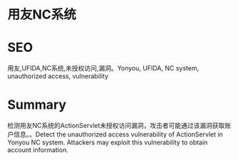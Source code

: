 # 用友NC系统
# SEO
用友,UFIDA,NC系统,未授权访问,漏洞。Yonyou, UFIDA, NC system, unauthorized access, vulnerability
# Summary
检测用友NC系统的ActionServlet未授权访问漏洞，攻击者可能通过该漏洞获取账户信息。。Detect the unauthorized access vulnerability of ActionServlet in Yonyou NC system. Attackers may exploit this vulnerability to obtain account information.
